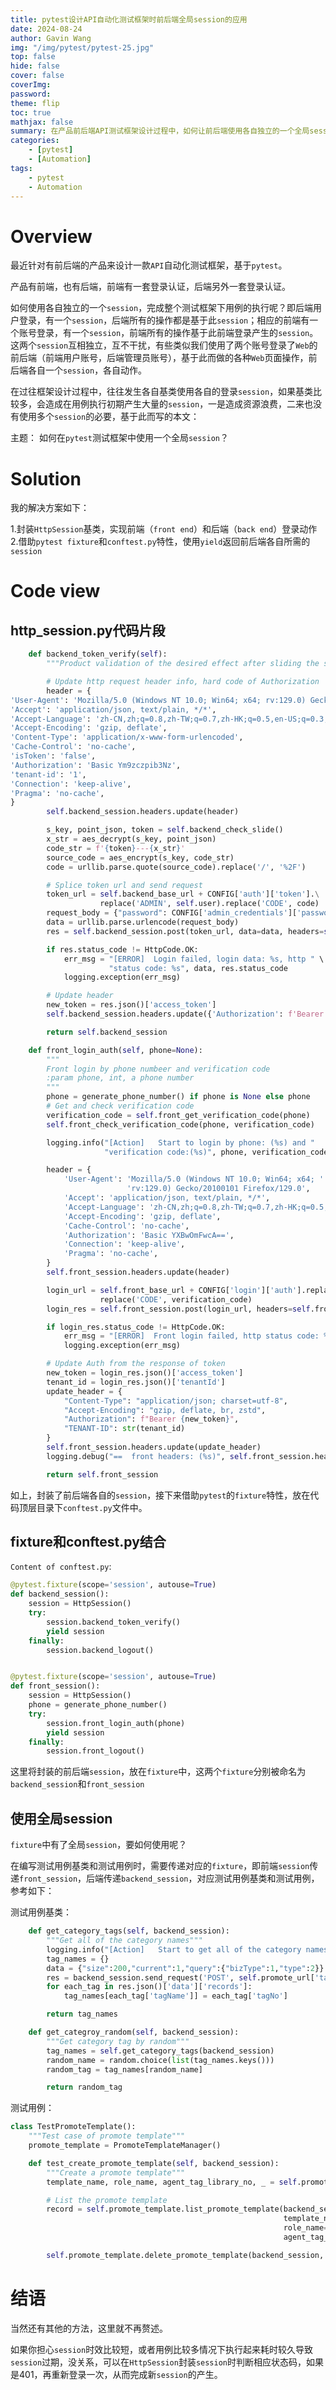 ```yaml
---
title: pytest设计API自动化测试框架时前后端全局session的应用
date: 2024-08-24
author: Gavin Wang
img: "/img/pytest/pytest-25.jpg"
top: false
hide: false
cover: false
coverImg:
password:
theme: flip
toc: true
mathjax: false
summary: 在产品前后端API测试框架设计过程中，如何让前后端使用各自独立的一个全局session，而且要确保整个用例执行过程中只有一个前端和一个后端session？
categories:
    - [pytest]
    - [Automation]
tags:
    - pytest
    - Automation
---
```


# Overview

最近针对有前后端的产品来设计一款`API`自动化测试框架，基于`pytest`。

产品有前端，也有后端，前端有一套登录认证，后端另外一套登录认证。

如何使用各自独立的一个`session`，完成整个测试框架下用例的执行呢？即后端用户登录，有一个`session`，后端所有的操作都是基于此`session`；相应的前端有一个账号登录，有一个`session`，前端所有的操作基于此前端登录产生的`session`。
这两个`session`互相独立，互不干扰，有些类似我们使用了两个账号登录了`Web`的前后端（前端用户账号，后端管理员账号），基于此而做的各种`Web`页面操作，前后端各自一个`session`，各自动作。

在过往框架设计过程中，往往发生各自基类使用各自的登录`session`，如果基类比较多，会造成在用例执行初期产生大量的`session`，一是造成资源浪费，二来也没有使用多个`session`的必要，基于此而写的本文：

主题：
如何在`pytest`测试框架中使用一个全局`session`？

# Solution

我的解决方案如下：

1.封装`HttpSession`基类，实现前端（`front end`）和后端（`back end`）登录动作
2.借助`pytest fixture`和`conftest.py`特性，使用`yield`返回前后端各自所需的`session`

# Code view

## http_session.py代码片段

```python
    def backend_token_verify(self):
        """Product validation of the desired effect after sliding the slider"""

        # Update http request header info, hard code of Authorization
        header = {
'User-Agent': 'Mozilla/5.0 (Windows NT 10.0; Win64; x64; rv:129.0) Gecko/20100101 Firefox/129.0',
'Accept': 'application/json, text/plain, */*',
'Accept-Language': 'zh-CN,zh;q=0.8,zh-TW;q=0.7,zh-HK;q=0.5,en-US;q=0.3,en;q=0.2',
'Accept-Encoding': 'gzip, deflate',
'Content-Type': 'application/x-www-form-urlencoded',
'Cache-Control': 'no-cache',
'isToken': 'false',
'Authorization': 'Basic Ym9zczpib3Nz',
'tenant-id': '1',
'Connection': 'keep-alive',
'Pragma': 'no-cache',
}
        self.backend_session.headers.update(header)

        s_key, point_json, token = self.backend_check_slide()
        x_str = aes_decrypt(s_key, point_json)
        code_str = f'{token}---{x_str}'
        source_code = aes_encrypt(s_key, code_str)
        code = urllib.parse.quote(source_code).replace('/', '%2F')

        # Splice token url and send request
        token_url = self.backend_base_url + CONFIG['auth']['token'].\
                    replace('ADMIN', self.user).replace('CODE', code)
        request_body = {"password": CONFIG['admin_credentials']['password']}
        data = urllib.parse.urlencode(request_body)
        res = self.backend_session.post(token_url, data=data, headers=self.backend_session.headers)

        if res.status_code != HttpCode.OK:
            err_msg = "[ERROR]  Login failed, login data: %s, http " \
                      "status code: %s", data, res.status_code
            logging.exception(err_msg)

        # Update header
        new_token = res.json()['access_token']
        self.backend_session.headers.update({'Authorization': f'Bearer {new_token}'})

        return self.backend_session

    def front_login_auth(self, phone=None):
        """
        Front login by phone numbeer and verification code
        :param phone, int, a phone number
        """
        phone = generate_phone_number() if phone is None else phone
        # Get and check verification code
        verification_code = self.front_get_verification_code(phone)
        self.front_check_verification_code(phone, verification_code)

        logging.info("[Action]   Start to login by phone: (%s) and "
                     "verification code:(%s)", phone, verification_code)

        header = {
            'User-Agent': 'Mozilla/5.0 (Windows NT 10.0; Win64; x64; ' \
                          'rv:129.0) Gecko/20100101 Firefox/129.0',
            'Accept': 'application/json, text/plain, */*',
            'Accept-Language': 'zh-CN,zh;q=0.8,zh-TW;q=0.7,zh-HK;q=0.5,en-US;q=0.3,en;q=0.2',
            'Accept-Encoding': 'gzip, deflate',
            'Cache-Control': 'no-cache',
            'Authorization': 'Basic YXBwOmFwcA==',
            'Connection': 'keep-alive',
            'Pragma': 'no-cache',
        }
        self.front_session.headers.update(header)

        login_url = self.front_base_url + CONFIG['login']['auth'].replace('PHONENO', phone).\
                    replace('CODE', verification_code)
        login_res = self.front_session.post(login_url, headers=self.front_session.headers)

        if login_res.status_code != HttpCode.OK:
            err_msg = "[ERROR]  Front login failed, http status code: %s", login_res.status_code
            logging.exception(err_msg)

        # Update Auth from the response of token
        new_token = login_res.json()['access_token']
        tenant_id = login_res.json()['tenantId']
        update_header = {
            "Content-Type": "application/json; charset=utf-8",
            "Accept-Encoding": "gzip, deflate, br, zstd",
            "Authorization": f"Bearer {new_token}",
            "TENANT-ID": str(tenant_id)
        }
        self.front_session.headers.update(update_header)
        logging.debug("==  front headers: (%s)", self.front_session.headers)

        return self.front_session
```

如上，封装了前后端各自的`session`，接下来借助`pytest`的`fixture`特性，放在代码顶层目录下`conftest.py`文件中。

## fixture和conftest.py结合

`Content of conftest.py`:

```python
@pytest.fixture(scope='session', autouse=True)
def backend_session():
    session = HttpSession()
    try:
        session.backend_token_verify()
        yield session
    finally:
        session.backend_logout()


@pytest.fixture(scope='session', autouse=True)
def front_session():
    session = HttpSession()
    phone = generate_phone_number()
    try:
        session.front_login_auth(phone)
        yield session
    finally:
        session.front_logout()
```

这里将封装的前后端`session`，放在`fixture`中，这两个`fixture`分别被命名为`backend_session`和`front_session`

## 使用全局session

`fixture`中有了全局`session`，要如何使用呢？

在编写测试用例基类和测试用例时，需要传递对应的`fixture`，即前端`session`传递`front_session`，后端传递`backend_session`，对应测试用例基类和测试用例，参考如下：

测试用例基类：

```python
    def get_category_tags(self, backend_session):
        """Get all of the category names"""
        logging.info("[Action]   Start to get all of the category names")
        tag_names = {}
        data = {"size":200,"current":1,"query":{"bizType":1,"type":2}}
        res = backend_session.send_request('POST', self.promote_url['tag'], json=data)
        for each_tag in res.json()['data']['records']:
            tag_names[each_tag['tagName']] = each_tag['tagNo']

        return tag_names

    def get_categroy_random(self, backend_session):
        """Get category tag by random"""
        tag_names = self.get_category_tags(backend_session)
        random_name = random.choice(list(tag_names.keys()))
        random_tag = tag_names[random_name]

        return random_tag
```

测试用例：

```python
class TestPromoteTemplate():
    """Test case of promote template"""
    promote_template = PromoteTemplateManager()

    def test_create_promote_template(self, backend_session):
        """Create a promote template"""
        template_name, role_name, agent_tag_library_no, _ = self.promote_template.create_promote_template(backend_session)

        # List the promote template
        record = self.promote_template.list_promote_template(backend_session,
                                                             template_name=template_name,
                                                             role_name=role_name,
                                                             agent_tag_library_no=agent_tag_library_no)

        self.promote_template.delete_promote_template(backend_session, template_no=record['templateNo'])
```

# 结语

当然还有其他的方法，这里就不再赘述。

如果你担心`session`时效比较短，或者用例比较多情况下执行起来耗时较久导致`session`过期，没关系，可以在`HttpSession`封装`session`时判断相应状态码，如果是401，再重新登录一次，从而完成新`session`的产生。
